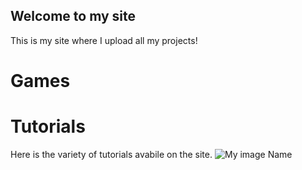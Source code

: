 ## Welcome to my site
This is my site where I upload all my projects!
# Games
# Tutorials
Here is the variety of tutorials avabile on the site. 
![My image Name](https://encrypted-tbn0.gstatic.com/images?q=tbn:ANd9GcTOLCV7I5_7UvkgSneINlm1UAEn11RVHQ87feyXO0WUnWJOnJMvaPOi62oDQyt9hiWnHbI:https://www.kindpng.com/picc/m/115-1157890_lego-png-download-image-pile-of-lego-bricks.png&usqp=CAU)
